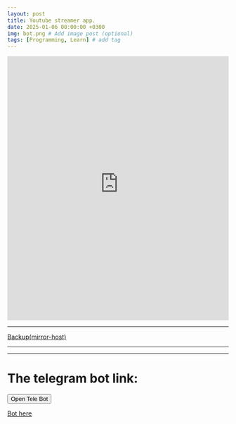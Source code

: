 ```yaml
---
layout: post
title: Youtube streamer app.
date: 2025-01-06 00:00:00 +0300
img: bot.png # Add image post (optional)
tags: [Programming, Learn] # add tag
---
```


<iframe src="https://8501-01jexrhbvrb2xedgb9q9m44gnz.cloudspaces.litng.ai/"
        width="100%" 
        height="600px" 
        frameborder="0"
        allow="autoplay; picture-in-picture; fullscreen"
        allowfullscreen
        sandbox="allow-scripts allow-same-origin allow-popups"
        loading="lazy"
        style="border: none; margin: 0; padding: 0;">
</iframe>

<hr />

<a href="https://yellow-river-3935.ploomber.app/" target="_blank" class="ytstream-backup">Backup(mirror-host)</a>

<hr />
<hr />

# The telegram bot link:

<button onclick="window.open('https://t.me/python3463_bot', '_blank')">Open Tele Bot</button>

<a href="https://t.me/python3463_bot" target="_blank" class="ytstream-bot">Bot here</a>
